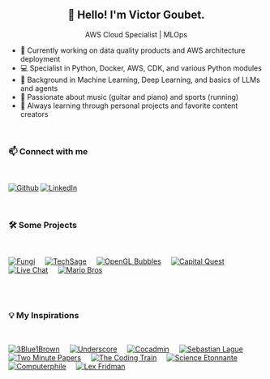 <h2 align="center">👋 Hello! I'm Victor Goubet.</h2>

<p align="center">
    AWS Cloud Specialist | MLOps
</p>

- 🚀 Currently working on data quality products and AWS architecture deployment
- 💻 Specialist in Python, Docker, AWS, CDK, and various Python modules
- 🤖 Background in Machine Learning, Deep Learning, and basics of LLMs and agents
- 🎵 Passionate about music (guitar and piano) and sports (running)
- 🌱 Always learning through personal projects and favorite content creators

<br>

 ### 📫 Connect with me
<br>

<p>
	<a href="https://github.com/VictorGoubet" target="_blank"><img alt="Github" src="https://img.shields.io/badge/GitHub-%2312100E.svg?&style=for-the-badge&logo=Github&logoColor=white" /></a> 
	<a href="https://www.linkedin.com/in/victorgoubet/?locale=en_US" target="_blank"><img alt="LinkedIn" src="https://img.shields.io/badge/linkedin-%230077B5.svg?&style=for-the-badge&logo=linkedin&logoColor=white" /></a>
</p>

<br>


### 🛠️ Some Projects

<br>

[![Fungi](https://images.weserv.nl/?url=https://github.com/VictorGoubet/fungi/blob/main/assets/logo.png?raw=true&h=50&fit=cover&mask=circle&maxage=7d)](https://github.com/VictorGoubet/fungi) &nbsp;&nbsp;&nbsp;
[![TechSage](https://images.weserv.nl/?url=https://github.com/VictorGoubet/techsage/raw/main/assets/logo.png&h=50&fit=cover&mask=circle&maxage=7d)](https://github.com/VictorGoubet/techsage) &nbsp;&nbsp;&nbsp;
[![OpenGL Bubbles](https://images.weserv.nl/?url=https://github.com/VictorGoubet/Bubble/blob/main/static/log.png?raw=true&h=50&fit=cover&mask=circle&maxage=7d)](https://github.com/VictorGoubet/Bubble) &nbsp;&nbsp;&nbsp;
[![Capital Quest](https://images.weserv.nl/?url=https://github.com/VictorGoubet/capitalquest/blob/main/assets/logo.png?raw=true&h=50&fit=cover&mask=circle&maxage=7d)](https://github.com/VictorGoubet/capitalquest) &nbsp;&nbsp;&nbsp;
[![Live Chat](https://images.weserv.nl/?url=https://livechat.design/images/livechat/DIGITAL%20%28RGB%29/PNG/Stacked_RGB_White.png&h=50&fit=cover&maxage=7d&background=black)](https://github.com/VictorGoubet/LiveChat) &nbsp;&nbsp;&nbsp;
[![Mario Bros](https://images.weserv.nl/?url=https://upload.wikimedia.org/wikipedia/fr/b/be/New_Super_Mario_Bros._Wii_Logo.png&h=50&fit=cover&maxage=7d)](https://github.com/VictorGoubet/Mario)

<br>
<br>


### 💡 My Inspirations

<br>

[![3Blue1Brown](https://images.weserv.nl/?url=https://yt3.googleusercontent.com/ytc/AIdro_nFzZFPLxPZRHcE3SSwzdrbuWqfoWYwLAu0_2iO6blQYAU=s160-c-k-c0x00ffffff-no-rj&h=50&fit=cover&mask=circle&maxage=7d)](https://www.youtube.com/@3blue1brown) &nbsp;&nbsp;&nbsp;
[![Underscore](https://images.weserv.nl/?url=https://yt3.googleusercontent.com/c9wuY-xQqBByos_Rvr8RkN68Pxv1kouzbHU_Yn73JDwaNdH0-vAY_eU9Kauuk9IQxIATDoII7w=s160-c-k-c0x00ffffff-no-rj&h=50&fit=cover&mask=circle&maxage=7d)](https://www.youtube.com/@Underscore_) &nbsp;&nbsp;&nbsp;
[![Cocadmin](https://images.weserv.nl/?url=https://yt3.googleusercontent.com/8LhEPqp9FbMJtJNQXSUhJjGcb3LDV5yxh5bRuNncWljgAR_5mHb8nAzRPWsjvf_sz71_bwYk=s160-c-k-c0x00ffffff-no-rj&h=50&fit=cover&mask=circle&maxage=7d)](https://www.youtube.com/@Cocadmin) &nbsp;&nbsp;&nbsp;
[![Sebastian Lague](https://images.weserv.nl/?url=https://yt3.googleusercontent.com/ytc/AIdro_knyJw3jL_6AGomJmGe3VvfIYxWzZC9Y8z90Liru4G0UHM=s160-c-k-c0x00ffffff-no-rj&h=50&fit=cover&mask=circle&maxage=7d)](https://www.youtube.com/@SebastianLague) &nbsp;&nbsp;&nbsp;
[![Two Minute Papers](https://images.weserv.nl/?url=https://yt3.googleusercontent.com/ytc/AIdro_ljAkSpv16cJNUsE_rI1X-Kz9s78w1WNojUga-aZ1uVzEQ=s160-c-k-c0x00ffffff-no-rj&h=50&fit=cover&mask=circle&maxage=7d)](https://www.youtube.com/@TwoMinutePapers) &nbsp;&nbsp;&nbsp;
[![The Coding Train](https://images.weserv.nl/?url=https://yt3.googleusercontent.com/99wepc_FTSN0n_GbR-FlFANyxed7TsbE8WxKIDWftdxssZlYo1-gW1CRD7cPgOzThMM8m4W8=s160-c-k-c0x00ffffff-no-rj&h=50&fit=cover&mask=circle&maxage=7d)](https://www.youtube.com/@TheCodingTrain) &nbsp;&nbsp;&nbsp;
[![Science Etonnante](https://images.weserv.nl/?url=https://yt3.googleusercontent.com/ytc/AIdro_kzU96H3Lq6fihVVFNWXUEFaidERMvSqyMwn0f455Gi4w=s160-c-k-c0x00ffffff-no-rj&h=50&fit=cover&mask=circle&maxage=7d)](https://www.youtube.com/@ScienceEtonnante) &nbsp;&nbsp;&nbsp;
[![Computerphile](https://images.weserv.nl/?url=https://yt3.googleusercontent.com/tZI1Hqcjxhp39yZ8ZlWZgaDc1r5XxBE4f2wENq13R74tElv-Ra1cCTQ2CAcjRxk4db3Y2vBYIQ=s160-c-k-c0x00ffffff-no-rj&h=50&fit=cover&mask=circle&maxage=7d)](https://www.youtube.com/@Computerphile) &nbsp;&nbsp;&nbsp;
[![Lex Fridman](https://images.weserv.nl/?url=https://yt3.googleusercontent.com/ytc/AIdro_kSzDQxM_5VTZP_kapf1jJfzlHHJeECbFM9cx_dQ8guTAl-=s160-c-k-c0x00ffffff-no-rj&h=50&fit=cover&mask=circle&maxage=7d)](https://www.youtube.com/@lexfridman)
